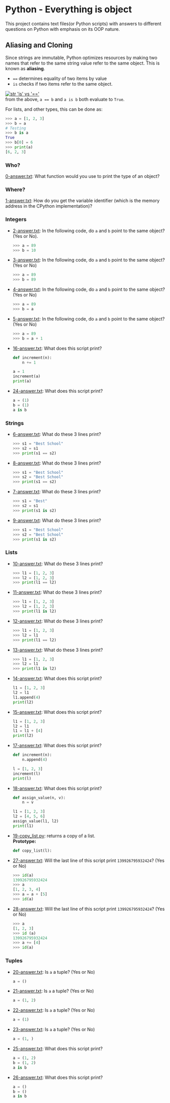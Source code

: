 # Python - Everything is object

This project contains text files(or Python scripts) with answers to different questions on Python with emphasis on its OOP nature.

## Aliasing and Cloning

Since strings are immutable, Python optimizes resources by making two names that refer to the same string value refer to the same object. This is known as **aliasing**.

* `==` determines equality of two items by value
* `is` checks if two items refer to the same object.

[![str 'is' vs '=='](http://www.openbookproject.net/thinkcs/python/english2e/_images/mult_references1.png)](http://www.openbookproject.net/thinkcs/python/english2e/ch09.html#objects-and-values)  
from the above, `a == b` and `a is b` both evaluate to `True`.

For lists, and other types, this can be done as:

```python
>>> a = [1, 2, 3]
>>> b = a
# Testing
>>> b is a
True
>>> b[0] = 6
>>> print(a)
[6, 2, 3]
```

### Who?  

[0-answer.txt](./0-answer.txt): What function would you use to print the type of an object?

### Where?  

[1-answer.txt](./1-answer.txt): How do you get the variable identifier (which is the memory address in the CPython implementation)?

### Integers

* [2-answer.txt](./2-answer.txt): In the following code, do `a` and `b` point to the same object? (Yes or No).

  ```python
  >>> a = 89
  >>> b = 10
  ```

* [3-answer.txt](./3-answer.txt): In the following code, do `a` and `b` point to the same object? (Yes or No)

  ```python
  >>> a = 89
  >>> b = 89
  ```

* [4-answer.txt](./4-answer.txt): In the following code, do `a` and `b` point to the same object? (Yes or No)

  ```python
  >>> a = 89
  >>> b = a
  ```

* [5-answer.txt](./5-answer.txt): In the following code, do `a` and `b` point to the same object? (Yes or No)

  ```python
  >>> a = 89
  >>> b = a + 1
  ```

* [16-answer.txt](./16-answer.txt): What does this script print?

  ```python
  def increment(n):
      n += 1

  a = 1
  increment(a)
  print(a)
  ```

* [24-answer.txt](./24-answer.txt): What does this script print?

  ```python
  a = (1)
  b = (1)
  a is b
  ```

### Strings

* [6-answer.txt](./6-answer.txt): What do these 3 lines print?

  ```python
  >>> s1 = "Best School"
  >>> s2 = s1
  >>> print(s1 == s2)
  ```

* [8-answer.txt](./8-answer.txt): What do these 3 lines print?

  ```python
  >>> s1 = "Best School"
  >>> s2 = "Best School"
  >>> print(s1 == s2)
  ```

* [7-answer.txt](./7-answer.txt): What do these 3 lines print?

  ```python
  >>> s1 = "Best"
  >>> s2 = s1
  >>> print(s1 is s2)
  ```

* [9-answer.txt](./9-answer.txt): What do these 3 lines print?

  ```python
  >>> s1 = "Best School"
  >>> s2 = "Best School"
  >>> print(s1 is s2)
  ```

### Lists

* [10-answer.txt](./10-answer.txt): What do these 3 lines print?

  ```python
  >>> l1 = [1, 2, 3]
  >>> l2 = [1, 2, 3] 
  >>> print(l1 == l2) 
  ```

* [11-answer.txt](./11-answer.txt): What do these 3 lines print?

  ```python
  >>> l1 = [1, 2, 3]
  >>> l2 = [1, 2, 3] 
  >>> print(l1 is l2)
  ```

* [12-answer.txt](./12-answer.txt): What do these 3 lines print?

  ```python
  >>> l1 = [1, 2, 3]
  >>> l2 = l1
  >>> print(l1 == l2)
  ```

* [13-answer.txt](./13-answer.txt): What do these 3 lines print?

  ```python
  >>> l1 = [1, 2, 3]
  >>> l2 = l1
  >>> print(l1 is l2)
  ```

* [14-answer.txt](./14-answer.txt): What does this script print?

  ```python
  l1 = [1, 2, 3]
  l2 = l1
  l1.append(4)
  print(l2)
  ```

* [15-answer.txt](./15-answer.txt): What does this script print?

  ```python
  l1 = [1, 2, 3]
  l2 = l1
  l1 = l1 + [4]
  print(l2)
  ```

* [17-answer.txt](./17-answer.txt): What does this script print?

  ```python
  def increment(n):
      n.append(4)

  l = [1, 2, 3]
  increment(l)
  print(l)
  ```

* [18-answer.txt](./18-answer.txt): What does this script print?

  ```python
  def assign_value(n, v):
      n = v

  l1 = [1, 2, 3]
  l2 = [4, 5, 6]
  assign_value(l1, l2)
  print(l1)
  ```

* [19-copy_list.py](./19-copy_list.py): returns a copy of a list.  
**Prototype:**

  ```python
  def copy_list(l):
  ```

* [27-answer.txt](./27-answer.txt): Will the last line of this script print `139926795932424`? (Yes or No)

  ```python
  >>> id(a)
  139926795932424
  >>> a
  [1, 2, 3, 4]
  >>> a = a + [5]
  >>> id(a)
  ```

* [28-answer.txt](./28-answer.txt): Will the last line of this script print `139926795932424`? (Yes or No)

  ```python
  >>> a
  [1, 2, 3]
  >>> id (a)
  139926795932424
  >>> a += [4]
  >>> id(a)
  ```
  
### Tuples

* [20-answer.txt](./20-answer.txt): Is `a` a tuple? (Yes or No)

  ```python
  a = ()
  ```

* [21-answer.txt](./21-answer.txt): Is `a` a tuple? (Yes or No)

  ```python
  a = (1, 2)
  ```
  
* [22-answer.txt](./22-answer.txt): Is `a` a tuple? (Yes or No)

  ```python
  a = (1)
  ```

* [23-answer.txt](./23-answer.txt): Is `a` a tuple? (Yes or No)

  ```python
  a = (1, )
  ```
  
* [25-answer.txt](./25-answer.txt): What does this script print?

  ```python
  a = (1, 2)
  b = (1, 2)
  a is b
  ```

* [26-answer.txt](./26-answer.txt): What does this script print?

  ```python
  a = ()
  b = ()
  a is b
  ```
